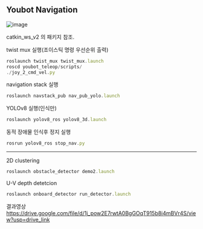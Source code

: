 ## Youbot Navigation
![image](https://github.com/Duenibee/detection_dynamic_objects/assets/89338327/020fa68b-383c-4fbb-a09e-b3d804e4c587)

catkin_ws_v2 의 패키지 참조.

twist mux 실행(조이스틱 명령 우선순위 출력)

```jsx
roslaunch twist_mux twist_mux.launch
roscd youbot_teleop/scripts/
./joy_2_cmd_vel.py
```

navigation stack 실행 

```jsx
roslaunch navstack_pub nav_pub_yolo.launch
```

YOLOv8 실행(인식만)

```jsx
roslaunch yolov8_ros yolov8_3d.launch
```

동적 장애물 인식후 정지 실행 

```jsx
rosrun yolov8_ros stop_nav.py
```

---

2D clustering

```jsx
roslaunch obstacle_detector demo2.launch
```

U-V depth detetcion

```jsx
roslaunch onboard_detector run_detector.launch
```

결과영상
https://drive.google.com/file/d/1j_pow2E7rwtA0BgGOqT915b8i4mBVr4S/view?usp=drive_link
